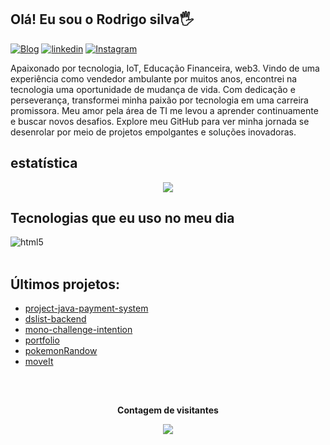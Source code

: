 
## Olá! Eu sou o Rodrigo silva🖐️

[![Blog](https://img.shields.io/website?label=rodrigosilvadev23.com.br&style=for-the-badge&url=https://sujeitoprogramador.com/)](https://www.rodrigosilvadev23.com.br/)
[![linkedin](https://img.shields.io/badge/linkedin-2596be?style=for-the-badge&logo=linkedin&logoColor=white)](https://www.instagram.com/rodrigosilva.up/)
[![Instagram](https://img.shields.io/badge/Instagram-E4405F?style=for-the-badge&logo=instagram&logoColor=white)](https://www.instagram.com/rodrigosilva.up/)

<p>Apaixonado por tecnologia, IoT, Educação Financeira, web3. Vindo de uma experiência como vendedor ambulante por muitos anos, encontrei na tecnologia uma oportunidade de mudança de vida. Com dedicação e perseverança, transformei minha paixão por tecnologia em uma carreira promissora. Meu amor pela área de TI me levou a aprender continuamente e buscar novos desafios. Explore meu GitHub para ver minha jornada se desenrolar por meio de projetos empolgantes e soluções inovadoras.</p>

## estatística 
<p align="center">
  <img src="https://github-profile-trophy.vercel.app/?username=rodrigosilva23&theme=dracula&row=2&no-bg=true&column=3&margin-w=15&margin-h=15" />
</p>

## Tecnologias que eu uso no meu dia

<div style="display: inline_block">
 <img align="center" alt="html5" src="https://skillicons.dev/icons?i=html,css,nodejs,ts,nestjs,prisma,mysql,postgres,mongodb,react,vue,,nextjs,flutter,tailwind,java,spring,laravel,jquery,git,docker&perline=12" />

</div><br/>



## Últimos projetos:
- [project-java-payment-system](https://github.com/rodrigoSilva23/project-java-payment-system)<br/>
- [dslist-backend](https://github.com/rodrigoSilva23/dslist-backend)<br/>
- [mono-challenge-intention](https://github.com/rodrigoSilva23/mono-challenge-intention)<br/>
- [portfolio](https://www.rodrigosilvadev23.com.br/)<br/>
- [pokemonRandow](https://randow-pokemon.vercel.app/)<br/>
- [moveIt](https://moveit-rodrigo23.vercel.app/)<br/>


##
  <div align="center">
<br><p align="centre"><b>Contagem de visitantes</b></p>  
<p align="center"><img align="center" src="https://profile-counter.glitch.me/{rodrigosilva23}/count.svg" /></p> 
<br>
</div>
</div>

